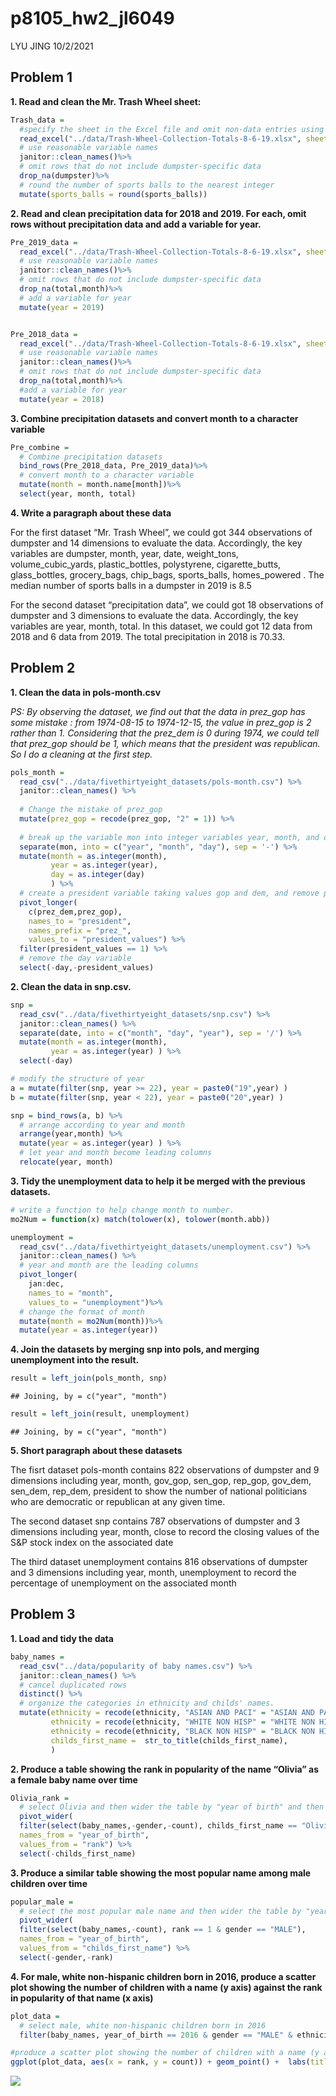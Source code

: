 p8105\_hw2\_jl6049
================
LYU JING
10/2/2021

## Problem 1

**1. Read and clean the Mr. Trash Wheel sheet:**

``` r
Trash_data = 
  #specify the sheet in the Excel file and omit non-data entries using arguments in read_excel
  read_excel("../data/Trash-Wheel-Collection-Totals-8-6-19.xlsx", sheet = "Mr. Trash Wheel", range = "A2:N408") %>%
  # use reasonable variable names
  janitor::clean_names()%>%
  # omit rows that do not include dumpster-specific data
  drop_na(dumpster)%>%
  # round the number of sports balls to the nearest integer
  mutate(sports_balls = round(sports_balls))
```

**2. Read and clean precipitation data for 2018 and 2019. For each, omit
rows without precipitation data and add a variable for year.**

``` r
Pre_2019_data = 
  read_excel("../data/Trash-Wheel-Collection-Totals-8-6-19.xlsx", sheet = "2019 Precipitation", skip = 1)%>%
  # use reasonable variable names
  janitor::clean_names()%>%
  # omit rows that do not include dumpster-specific data
  drop_na(total,month)%>%
  # add a variable for year
  mutate(year = 2019)


Pre_2018_data = 
  read_excel("../data/Trash-Wheel-Collection-Totals-8-6-19.xlsx", sheet = "2018 Precipitation", skip = 1)%>%
  # use reasonable variable names
  janitor::clean_names()%>%
  # omit rows that do not include dumpster-specific data
  drop_na(total,month)%>%
  #add a variable for year
  mutate(year = 2018)
```

**3. Combine precipitation datasets and convert month to a character
variable**

``` r
Pre_combine = 
  # Combine precipitation datasets
  bind_rows(Pre_2018_data, Pre_2019_data)%>%
  # convert month to a character variable
  mutate(month = month.name[month])%>%
  select(year, month, total)
```

**4. Write a paragraph about these data**

For the first dataset “Mr. Trash Wheel”, we could got 344 observations
of dumpster and 14 dimensions to evaluate the data. Accordingly, the key
variables are dumpster, month, year, date, weight\_tons,
volume\_cubic\_yards, plastic\_bottles, polystyrene, cigarette\_butts,
glass\_bottles, grocery\_bags, chip\_bags, sports\_balls, homes\_powered
. The median number of sports balls in a dumpster in 2019 is 8.5

For the second dataset “precipitation data”, we could got 18
observations of dumpster and 3 dimensions to evaluate the data.
Accordingly, the key variables are year, month, total. In this dataset,
we could got 12 data from 2018 and 6 data from 2019. The total
precipitation in 2018 is 70.33.

## Problem 2

**1. Clean the data in pols-month.csv**

*PS: By observing the dataset, we find out that the data in prez\_gop
has some mistake : from 1974-08-15 to 1974-12-15, the value in prez\_gop
is 2 rather than 1. Considering that the prez\_dem is 0 during 1974, we
could tell that prez\_gop should be 1, which means that the president
was republican. So I do a cleaning at the first step.*

``` r
pols_month = 
  read_csv("../data/fivethirtyeight_datasets/pols-month.csv") %>%
  janitor::clean_names() %>%
  
  # Change the mistake of prez_gop
  mutate(prez_gop = recode(prez_gop, "2" = 1)) %>%
  
  # break up the variable mon into integer variables year, month, and day; replace month number with month name;
  separate(mon, into = c("year", "month", "day"), sep = '-') %>%
  mutate(month = as.integer(month),
         year = as.integer(year),
         day = as.integer(day)
         ) %>%
  # create a president variable taking values gop and dem, and remove prez_dem and prez_gop; 
  pivot_longer(
    c(prez_dem,prez_gop),
    names_to = "president", 
    names_prefix = "prez_",
    values_to = "president_values") %>%
  filter(president_values == 1) %>%
  # remove the day variable
  select(-day,-president_values)
```

**2. Clean the data in snp.csv.**

``` r
snp = 
  read_csv("../data/fivethirtyeight_datasets/snp.csv") %>%
  janitor::clean_names() %>%
  separate(date, into = c("month", "day", "year"), sep = '/') %>%
  mutate(month = as.integer(month),
         year = as.integer(year) ) %>%
  select(-day)

# modify the structure of year
a = mutate(filter(snp, year >= 22), year = paste0("19",year) )
b = mutate(filter(snp, year < 22), year = paste0("20",year) )

snp = bind_rows(a, b) %>%
  # arrange according to year and month
  arrange(year,month) %>% 
  mutate(year = as.integer(year) ) %>%
  # let year and month become leading columns
  relocate(year, month) 
```

**3. Tidy the unemployment data to help it be merged with the previous
datasets.**

``` r
# write a function to help change month to number.
mo2Num = function(x) match(tolower(x), tolower(month.abb))

unemployment = 
  read_csv("../data/fivethirtyeight_datasets/unemployment.csv") %>%
  janitor::clean_names() %>%
  # year and month are the leading columns
  pivot_longer(
    jan:dec,
    names_to = "month", 
    values_to = "unemployment")%>%
  # change the format of month
  mutate(month = mo2Num(month))%>%
  mutate(year = as.integer(year))
```

**4. Join the datasets by merging snp into pols, and merging
unemployment into the result.**

``` r
result = left_join(pols_month, snp)
```

    ## Joining, by = c("year", "month")

``` r
result = left_join(result, unemployment)
```

    ## Joining, by = c("year", "month")

**5. Short paragraph about these datasets**

The fisrt dataset pols-month contains 822 observations of dumpster and 9
dimensions including year, month, gov\_gop, sen\_gop, rep\_gop,
gov\_dem, sen\_dem, rep\_dem, president to show the number of national
politicians who are democratic or republican at any given time.

The second dataset snp contains 787 observations of dumpster and 3
dimensions including year, month, close to record the closing values of
the S&P stock index on the associated date

The third dataset unemployment contains 816 observations of dumpster and
3 dimensions including year, month, unemployment to record the
percentage of unemployment on the associated month

## Problem 3

**1. Load and tidy the data**

``` r
baby_names = 
  read_csv("../data/popularity of baby names.csv") %>%
  janitor::clean_names() %>% 
  # cancel duplicated rows
  distinct() %>%
  # organize the categories in ethnicity and childs' names.
  mutate(ethnicity = recode(ethnicity, "ASIAN AND PACI" = "ASIAN AND PACIFIC ISLANDER"),
         ethnicity = recode(ethnicity, "WHITE NON HISP" = "WHITE NON HISPANIC"),
         ethnicity = recode(ethnicity, "BLACK NON HISP" = "BLACK NON HISPANIC"),
         childs_first_name =  str_to_title(childs_first_name),
         ) 
```

**2. Produce a table showing the rank in popularity of the name “Olivia”
as a female baby name over time**

``` r
Olivia_rank = 
  # select Olivia and then wider the table by "year of birth" and then fill the number with rank.
  pivot_wider(
  filter(select(baby_names,-gender,-count), childs_first_name == "Olivia" ), 
  names_from = "year_of_birth", 
  values_from = "rank") %>%
  select(-childs_first_name)
```

**3. Produce a similar table showing the most popular name among male
children over time**

``` r
popular_male = 
  # select the most popular male name and then wider the table by "year of birth" and then fill the name in it
  pivot_wider(
  filter(select(baby_names,-count), rank == 1 & gender == "MALE"), 
  names_from = "year_of_birth", 
  values_from = "childs_first_name") %>%
  select(-gender,-rank)
```

**4. For male, white non-hispanic children born in 2016, produce a
scatter plot showing the number of children with a name (y axis) against
the rank in popularity of that name (x axis)**

``` r
plot_data = 
  # select male, white non-hispanic children born in 2016
  filter(baby_names, year_of_birth == 2016 & gender == "MALE" & ethnicity == "WHITE NON HISPANIC")

#produce a scatter plot showing the number of children with a name (y axis) against the rank in popularity of that name (x axis)
ggplot(plot_data, aes(x = rank, y = count)) + geom_point() +  labs(title = "Name ranks of male white non-hispanic children born in 2016" , x = "Rank" , y = "Count of Name") + theme(plot.title = element_text(hjust = 0.5))
```

![](p8105_hw2_jl6049_files/figure-gfm/unnamed-chunk-12-1.png)<!-- -->
